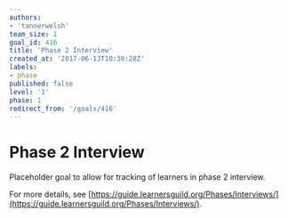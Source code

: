 ```yaml
---
authors:
- 'tannerwelsh'
team_size: 1
goal_id: 416
title: 'Phase 2 Interview'
created_at: '2017-06-13T10:38:28Z'
labels:
- phase
published: false
level: '1'
phase: 1
redirect_from: '/goals/416'
---
```


# Phase 2 Interview

Placeholder goal to allow for tracking of learners in phase 2 interview.

For more details, see [https://guide.learnersguild.org/Phases/Interviews/](https://guide.learnersguild.org/Phases/Interviews/).
